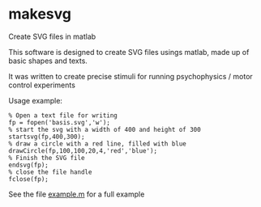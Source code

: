# makesvg
 Create SVG files in matlab

This software is designed to create SVG files usings matlab, made up of basic shapes and texts.

It was written to create precise stimuli for running psychophysics / motor control experiments

Usage example:
```
% Open a text file for writing
fp = fopen('basis.svg','w');
% start the svg with a width of 400 and height of 300
startsvg(fp,400,300);
% draw a circle with a red line, filled with blue
drawCircle(fp,100,100,20,4,'red','blue');
% Finish the SVG file
endsvg(fp);
% close the file handle
fclose(fp);
```

See the file [example.m](example.m) for a full example
